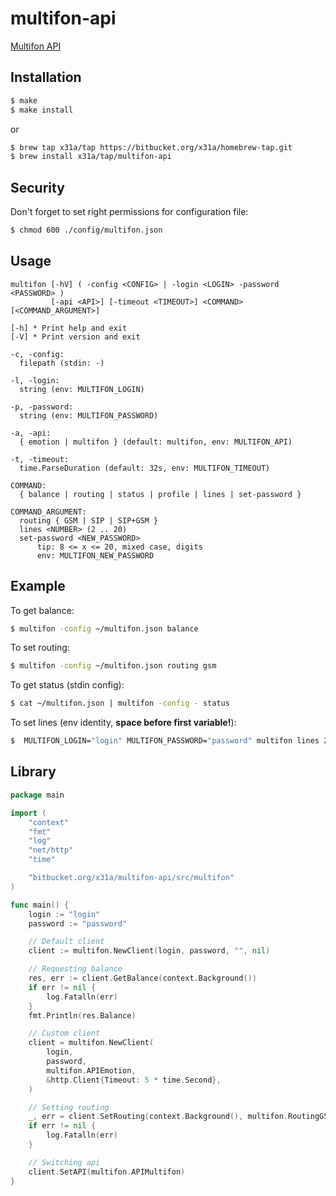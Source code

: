 # multifon-api

[Multifon API](https://multifon.megafon.ru/)

## Installation
```sh
$ make
$ make install
```
or
```sh
$ brew tap x31a/tap https://bitbucket.org/x31a/homebrew-tap.git
$ brew install x31a/tap/multifon-api
```

## Security

Don't forget to set right permissions for configuration file:
```sh
$ chmod 600 ./config/multifon.json
```

## Usage
```text
multifon [-hV] ( -config <CONFIG> | -login <LOGIN> -password <PASSWORD> )
         [-api <API>] [-timeout <TIMEOUT>] <COMMAND> [<COMMAND_ARGUMENT>]

[-h] * Print help and exit
[-V] * Print version and exit

-c, -config:
  filepath (stdin: -)

-l, -login:
  string (env: MULTIFON_LOGIN)

-p, -password:
  string (env: MULTIFON_PASSWORD)

-a, -api:
  { emotion | multifon } (default: multifon, env: MULTIFON_API)

-t, -timeout:
  time.ParseDuration (default: 32s, env: MULTIFON_TIMEOUT)

COMMAND:
  { balance | routing | status | profile | lines | set-password }

COMMAND_ARGUMENT:
  routing { GSM | SIP | SIP+GSM }
  lines <NUMBER> (2 .. 20)
  set-password <NEW_PASSWORD>
      tip: 8 <= x <= 20, mixed case, digits
      env: MULTIFON_NEW_PASSWORD
```

## Example

To get balance:
```sh
$ multifon -config ~/multifon.json balance
```

To set routing:
```sh
$ multifon -config ~/multifon.json routing gsm
```

To get status (stdin config):
```sh
$ cat ~/multifon.json | multifon -config - status
```

To set lines (env identity, **space before first variable!**):
```sh
$  MULTIFON_LOGIN="login" MULTIFON_PASSWORD="password" multifon lines 2
```

## Library
```go
package main

import (
	"context"
	"fmt"
	"log"
	"net/http"
	"time"

	"bitbucket.org/x31a/multifon-api/src/multifon"
)

func main() {
	login := "login"
	password := "password"

	// Default client
	client := multifon.NewClient(login, password, "", nil)

	// Requesting balance
	res, err := client.GetBalance(context.Background())
	if err != nil {
		log.Fatalln(err)
	}
	fmt.Println(res.Balance)

	// Custom client
	client = multifon.NewClient(
		login,
		password,
		multifon.APIEmotion,
		&http.Client{Timeout: 5 * time.Second},
	)

	// Setting routing
	_, err = client.SetRouting(context.Background(), multifon.RoutingGSM)
	if err != nil {
		log.Fatalln(err)
	}

	// Switching api
	client.SetAPI(multifon.APIMultifon)
}
```
